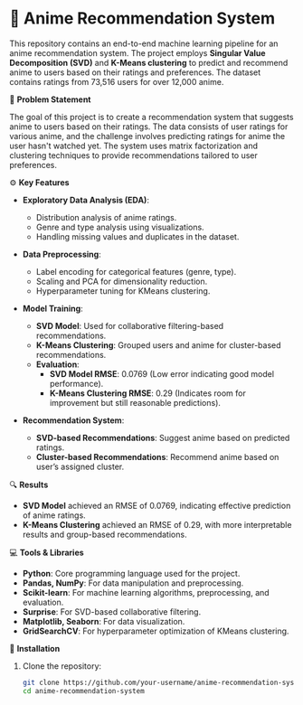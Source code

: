 # 🎥 Anime Recommendation System

This repository contains an end-to-end machine learning pipeline for an anime recommendation system. The project employs **Singular Value Decomposition (SVD)** and **K-Means clustering** to predict and recommend anime to users based on their ratings and preferences. The dataset contains ratings from 73,516 users for over 12,000 anime.

🧠 **Problem Statement**

The goal of this project is to create a recommendation system that suggests anime to users based on their ratings. The data consists of user ratings for various anime, and the challenge involves predicting ratings for anime the user hasn't watched yet. The system uses matrix factorization and clustering techniques to provide recommendations tailored to user preferences.

⚙️ **Key Features**

- **Exploratory Data Analysis (EDA)**:
    - Distribution analysis of anime ratings.
    - Genre and type analysis using visualizations.
    - Handling missing values and duplicates in the dataset.

- **Data Preprocessing**:
    - Label encoding for categorical features (genre, type).
    - Scaling and PCA for dimensionality reduction.
    - Hyperparameter tuning for KMeans clustering.

- **Model Training**:
    - **SVD Model**: Used for collaborative filtering-based recommendations.
    - **K-Means Clustering**: Grouped users and anime for cluster-based recommendations.
    - **Evaluation**:
        - **SVD Model RMSE**: 0.0769 (Low error indicating good model performance).
        - **K-Means Clustering RMSE**: 0.29 (Indicates room for improvement but still reasonable predictions).

- **Recommendation System**:
    - **SVD-based Recommendations**: Suggest anime based on predicted ratings.
    - **Cluster-based Recommendations**: Recommend anime based on user’s assigned cluster.

🔍 **Results**

- **SVD Model** achieved an RMSE of 0.0769, indicating effective prediction of anime ratings.
- **K-Means Clustering** achieved an RMSE of 0.29, with more interpretable results and group-based recommendations.

💻 **Tools & Libraries**

- **Python**: Core programming language used for the project.
- **Pandas, NumPy**: For data manipulation and preprocessing.
- **Scikit-learn**: For machine learning algorithms, preprocessing, and evaluation.
- **Surprise**: For SVD-based collaborative filtering.
- **Matplotlib, Seaborn**: For data visualization.
- **GridSearchCV**: For hyperparameter optimization of KMeans clustering.

🔧 **Installation**

1. Clone the repository:
   ```bash
   git clone https://github.com/your-username/anime-recommendation-system.git
   cd anime-recommendation-system

